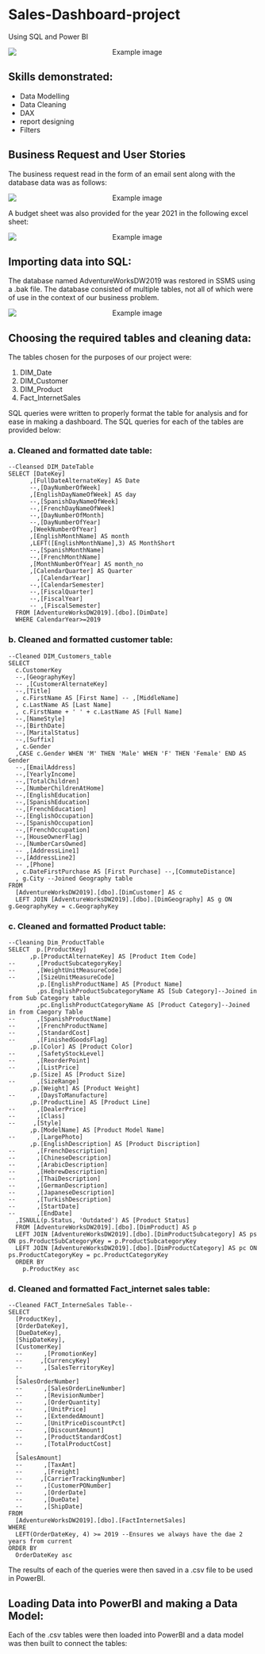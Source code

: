 # Sales-Dashboard-project
Using SQL and Power BI

<p align="center">
  <img src="intro_image.jpg" alt="Example image" style="display: block; margin: 0 auto;">
</p>

## Skills demonstrated:
- Data Modelling
- Data Cleaning
- DAX
- report designing
- Filters

## Business Request and User Stories

The business request read in the form of an email sent along with the database data was as follows:

<p align="center">
  <img src="business_stories.PNG" alt="Example image" style="display: block; margin: 0 auto;">
</p>

A budget sheet was also provided for the year 2021 in the following excel sheet:

<p align="center">
  <img src="Gallery_3.PNG" alt="Example image" style="display: block; margin: 0 auto;">
</p>

## Importing data into SQL:

The database named AdventureWorksDW2019 was restored in SSMS using a .bak file. The database consisted of multiple tables, not all of which were of use in the context of our business problem.

<p align="center">
  <img src="tables_database.PNG" alt="Example image" style="display: block; margin: 0 auto;">
</p>

## Choosing the required tables and cleaning data:

The tables chosen for the purposes of our project were:
1.	DIM_Date
2.	DIM_Customer
3.	DIM_Product
4.	Fact_InternetSales

SQL queries were written to properly format the table for analysis and for ease in making a dashboard. The SQL queries for each of the tables are provided below:

### a. Cleaned and formatted date table:

```
--Cleansed DIM_DateTable
SELECT [DateKey]
      ,[FullDateAlternateKey] AS Date
      --,[DayNumberOfWeek]
      ,[EnglishDayNameOfWeek] AS day
      --,[SpanishDayNameOfWeek]
      --,[FrenchDayNameOfWeek]
      --,[DayNumberOfMonth]
      --,[DayNumberOfYear]
      ,[WeekNumberOfYear]
      ,[EnglishMonthName] AS month
	  ,LEFT([EnglishMonthName],3) AS MonthShort
      --,[SpanishMonthName]
      --,[FrenchMonthName]
      ,[MonthNumberOfYear] AS month_no
      ,[CalendarQuarter] AS Quarter
        ,[CalendarYear]
      --,[CalendarSemester]
      --,[FiscalQuarter]
      --,[FiscalYear]
      -- ,[FiscalSemester]
  FROM [AdventureWorksDW2019].[dbo].[DimDate]
  WHERE CalendarYear>=2019
```
### b. Cleaned and formatted customer table:

```
--Cleaned DIM_Customers_table
SELECT 
  c.CustomerKey 
  --,[GeographyKey]
  -- ,[CustomerAlternateKey]
  --,[Title]
  , c.FirstName AS [First Name] -- ,[MiddleName]
  , c.LastName AS [Last Name]
  , c.FirstName + ' ' + c.LastName AS [Full Name]
  --,[NameStyle]
  --,[BirthDate]
  --,[MaritalStatus]
  --,[Suffix]
  , c.Gender 
  ,CASE c.Gender WHEN 'M' THEN 'Male' WHEN 'F' THEN 'Female' END AS Gender 
  --,[EmailAddress]
  --,[YearlyIncome]
  --,[TotalChildren]
  --,[NumberChildrenAtHome]
  --,[EnglishEducation]
  --,[SpanishEducation]
  --,[FrenchEducation]
  --,[EnglishOccupation]
  --,[SpanishOccupation]
  --,[FrenchOccupation]
  --,[HouseOwnerFlag]
  --,[NumberCarsOwned]
  -- ,[AddressLine1]
  --,[AddressLine2]
  -- ,[Phone]
  , c.DateFirstPurchase AS [First Purchase] --,[CommuteDistance]
  , g.City --Joined Geography table
FROM 
  [AdventureWorksDW2019].[dbo].[DimCustomer] AS c 
  LEFT JOIN [AdventureWorksDW2019].[dbo].[DimGeography] AS g ON g.GeographyKey = c.GeographyKey
```
### c. Cleaned and formatted Product table:
```
--Cleaning Dim_ProductTable
SELECT  p.[ProductKey]
      ,p.[ProductAlternateKey] AS [Product Item Code]
--      ,[ProductSubcategoryKey]
--      ,[WeightUnitMeasureCode]
--      ,[SizeUnitMeasureCode]
		,p.[EnglishProductName] AS [Product Name]
		,ps.EnglishProductSubcategoryName AS [Sub Category]--Joined in from Sub Category table
		,pc.EnglishProductCategoryName AS [Product Category]--Joined in from Caegory Table
--      ,[SpanishProductName]
--      ,[FrenchProductName]
--      ,[StandardCost]
--      ,[FinishedGoodsFlag]
      ,p.[Color] AS [Product Color]
--      ,[SafetyStockLevel]
--      ,[ReorderPoint]
--      ,[ListPrice]
      ,p.[Size] AS [Product Size]
--      ,[SizeRange]
      ,p.[Weight] AS [Product Weight]
--      ,[DaysToManufacture]
      ,p.[ProductLine] AS [Product Line]
--      ,[DealerPrice]
--      ,[Class]
--     ,[Style]
      ,p.[ModelName] AS [Product Model Name]
--      ,[LargePhoto]
      ,p.[EnglishDescription] AS [Product Discription]
--      ,[FrenchDescription]
--      ,[ChineseDescription]
--      ,[ArabicDescription]
--      ,[HebrewDescription]
--      ,[ThaiDescription]
--      ,[GermanDescription]
--      ,[JapaneseDescription]
--      ,[TurkishDescription]
--      ,[StartDate]
--      ,[EndDate]
  ,ISNULL(p.Status, 'Outdated') AS [Product Status]
  FROM [AdventureWorksDW2019].[dbo].[DimProduct] AS p
  LEFT JOIN [AdventureWorksDW2019].[dbo].[DimProductSubcategory] AS ps ON ps.ProductSubCategoryKey = p.ProductSubcategoryKey
  LEFT JOIN [AdventureWorksDW2019].[dbo].[DimProductCategory] AS pc ON ps.ProductCategoryKey = pc.ProductCategoryKey
  ORDER BY 
	p.ProductKey asc

```
### d. Cleaned and formatted Fact_internet sales table:
```
--Cleaned FACT_InterneSales Table--
SELECT 
  [ProductKey], 
  [OrderDateKey], 
  [DueDateKey], 
  [ShipDateKey], 
  [CustomerKey] 
  --      ,[PromotionKey]
  --     ,[CurrencyKey]
  --      ,[SalesTerritoryKey]
  , 
  [SalesOrderNumber] 
  --      ,[SalesOrderLineNumber]
  --      ,[RevisionNumber]
  --      ,[OrderQuantity]
  --      ,[UnitPrice]
  --      ,[ExtendedAmount]
  --      ,[UnitPriceDiscountPct]
  --      ,[DiscountAmount]
  --      ,[ProductStandardCost]
  --      ,[TotalProductCost]
  , 
  [SalesAmount] 
  --      ,[TaxAmt]
  --      ,[Freight]
  --     ,[CarrierTrackingNumber]
  --      ,[CustomerPONumber]
  --      ,[OrderDate]
  --      ,[DueDate]
  --      ,[ShipDate]
FROM 
  [AdventureWorksDW2019].[dbo].[FactInternetSales] 
WHERE 
  LEFT(OrderDateKey, 4) >= 2019 --Ensures we always have the dae 2 years from current
ORDER BY 
  OrderDateKey asc
```
The results of each of the queries were then saved in a .csv file to be used in PowerBI.

## Loading Data into PowerBI and making a Data Model:

Each of the .csv tables were then loaded into PowerBI and a data model was then built to connect the tables:
